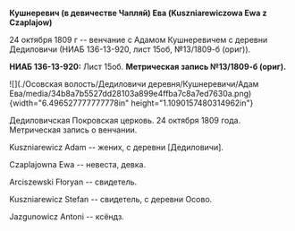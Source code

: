 **Кушнеревич (в девичестве Чапляй) Ева (Kuszniarewiczowa Ewa z
Czaplajow)**

24 октября 1809 г -- венчание с Адамом Кушнеревичем с деревни Дедиловичи
(НИАБ 136-13-920, лист 15об, №13/1809-б (ориг)).

**НИАБ 136-13-920:** Лист 15об. **Метрическая запись №13/1809-б
(ориг).**

![](./Осовская волость/Дедиловичи деревня/Кушнеревичи/Адам Ева/media/34b8a7b5527dd28103a899e4ffba7c8a7ed7630a.png){width="6.496527777777778in"
height="1.1090157480314962in"}

Дедиловичская Покровская церковь. 24 октября 1809 года. Метрическая
запись о венчании.

Kuszniarewicz Adam -- жених, с деревни \[Дедиловичи\].

Czaplajowna Ewa -- невеста, девка.

Arciszewski Fłoryan -- свидетель.

Kuszniarewicz Stefan -- свидетель, с деревни Осово.

Jazgunowicz Antoni -- ксёндз.

